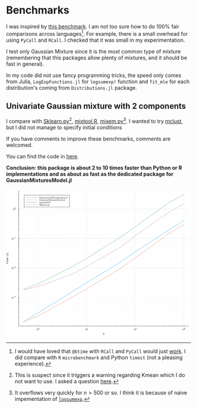 
# Benchmarks

I was inspired by [this benchmark](https://floswald.github.io/post/em-benchmarks/).
I am not too sure how to do 100% fair comparisons across languages[^1].
For example, there is a small overhead for using `PyCall` and `RCall`. I checked that it was small in my experimentation.

I test only Gaussian Mixture since it is the most common type of mixture (remembering that this packages allow plenty of mixtures, and it should be fast in general).

In my code did not use fancy programming tricks, the speed only comes from Julia, `LogExpFunctions.jl` for `logsumexp!` function and `fit_mle` for each distribution's coming from `Distributions.jl` package.

## Univariate Gaussian mixture with 2 components

I compare with [Sklearn.py](https://scikit-learn.org/stable/modules/generated/sklearn.mixture.GaussianMixture.html#sklearn.mixture.GaussianMixture)[^2], [mixtool.R](https://cran.r-project.org/web/packages/mixtools/index.html), [mixem.py](https://mixem.readthedocs.io/en/latest/index.html)[^3].
I wanted to try [mclust](https://cloud.r-project.org/web/packages/mclust/vignettes/mclust.html), but I did not manage to specify initial conditions

If you have comments to improve these benchmarks, comments are welcomed.

You can find the code in [here](https://github.com/dmetivie/ExpectationMaximization.jl/tree/master/benchmarks/benchmark_v1_K2_unidim.jl).

**Conclusion: this package is about 2 to 10 times faster than Python or R implementations and as about as fast as the dedicated package for GaussianMixturesModel.jl**

![timing_K_2_rudimentary.svg](../../benchmarks/timing_K_2_rudimentary_wo_memory_leak.svg)

[^1]: I would have loved that `@btime` with `RCall` and `PyCall` would just [work](https://discourse.julialang.org/t/benchmarking-julia-vs-python-vs-r-with-pycall-and-rcall/37308). 
I did compare with `R` `microbenchmark` and Python `timeit` (not a pleasing experience).

[^2]: This is suspect since it triggers a warning regarding Kmean which I do not want to use. I asked a question [here](https://github.com/scikit-learn/scikit-learn/discussions/25916). 

[^3]: It overflows very quickly for $n>500$ or so. I think it is because of naive impementation of [`logsumexp`](https://github.com/sseemayer/mixem/blob/2ffd990b22a12d48313340b427feae73bcf6062d/mixem/em.py#L5).
